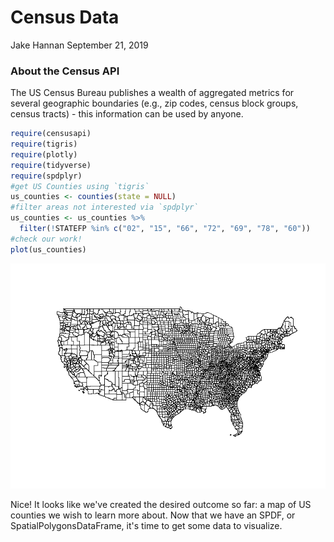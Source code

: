 Census Data
================
Jake Hannan
September 21, 2019

### About the Census API

The US Census Bureau publishes a wealth of aggregated metrics for several geographic boundaries (e.g., zip codes, census block groups, census tracts) - this information can be used by anyone.

``` r
require(censusapi)
require(tigris)
require(plotly)
require(tidyverse)
require(spdplyr)
#get US Counties using `tigris`
us_counties <- counties(state = NULL)
#filter areas not interested via `spdplyr`
us_counties <- us_counties %>%
  filter(!STATEFP %in% c("02", "15", "66", "72", "69", "78", "60"))
#check our work!
plot(us_counties)
```

![](hello_world_files/figure-markdown_github/unnamed-chunk-1-1.png)

Nice! It looks like we've created the desired outcome so far: a map of US counties we wish to learn more about. Now that we have an SPDF, or SpatialPolygonsDataFrame, it's time to get some data to visualize.
